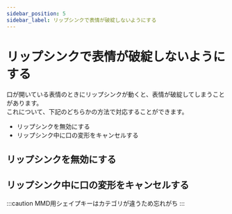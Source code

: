 ```yaml
---
sidebar_position: 5
sidebar_label: リップシンクで表情が破綻しないようにする
---
```


# リップシンクで表情が破綻しないようにする

口が開いている表情のときにリップシンクが動くと、表情が破綻してしまうことがあります。  
これについて、下記のどちらかの方法で対応することができます。
- リップシンクを無効にする
- リップシンク中に口の変形をキャンセルする

## リップシンクを無効にする

## リップシンク中に口の変形をキャンセルする

:::caution
MMD用シェイプキーはカテゴリが違うため忘れがち
:::
